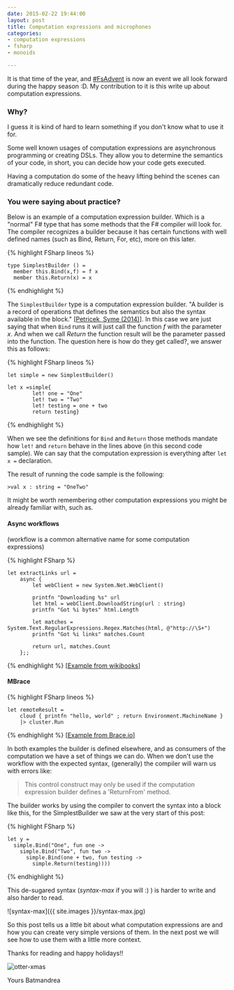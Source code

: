 ```yaml
---
date: 2015-02-22 19:44:00
layout: post
title: Computation expressions and microphones
categories:
- computation expressions
- fsharp
- monoids

---
```


It is that time of the year, and [#FsAdvent](https://sergeytihon.wordpress.com/tag/fsadvent/) is now an event we all look forward during the happy season :D. My contribution to it is this write up about computation expressions.


### Why?
I guess it is kind of hard to learn something if you don't know what to use it for.

Some well known usages of computation expressions are asynchronous programming or creating DSLs.
They allow you to determine the semantics of your code, in short, you can decide how your code gets
executed.

Having a computation do some of the heavy lifting behind the scenes can
dramatically reduce redundant code.


### You were saying about practice?

Below is an example of a computation expression builder. Which is a "normal" F# type that has some methods that the F# compiler will look for. The compiler recognizes a builder because it has certain functions with well defined names (such as Bind, Return, For, etc), more on this later.

{% highlight FSharp  lineos %}

    type SimplestBuilder () =
      member this.Bind(x,f) = f x          
      member this.Return(x) = x

{% endhighlight %}

The `SimplestBuilder` type is a computation expression builder. "A builder is a record of operations that defines the semantics but also the syntax available in the block." [[Petricek, Syme (2014)](http://tomasp.net/academic/papers/computation-zoo/computation-zoo.pdf)]. In this case we are just saying that when `Bind` runs it will just call the function *f* with the parameter *x*. And when we call *Return* the function result will be the parameter passed into the function. The question here is how do they get called?, we answer this as follows:


{% highlight FSharp  lineos %}

    let simple = new SimplestBuilder()

    let x =simple{
            let! one = "One"
            let! two = "Two"
            let! testing = one + two
            return testing}

{% endhighlight %}

When we see the definitions for `Bind` and `Return` those methods mandate how `let!` and `return` behave in the lines above (in this second code sample).
We can say that the computation expression is everything after `let x =` declaration.

The result of running the code sample is the following:

    >val x : string = "OneTwo"

It might be worth remembering other computation expressions you might be already familiar with, such as.

#### Async workflows
(workflow is a common alternative name for some computation expressions)

{% highlight FSharp %}

    let extractLinks url =
        async {
            let webClient = new System.Net.WebClient()

            printfn "Downloading %s" url
            let html = webClient.DownloadString(url : string)
            printfn "Got %i bytes" html.Length

            let matches = System.Text.RegularExpressions.Regex.Matches(html, @"http://\S+")
            printfn "Got %i links" matches.Count

            return url, matches.Count
        };;

{% endhighlight %}
[[Example from wikibooks](https://en.wikibooks.org/wiki/F_Sharp_Programming/Async_Workflows)]

#### MBrace

{% highlight FSharp  lineos %}

    let remoteResult =
        cloud { printfn "hello, world" ; return Environment.MachineName }
        |> cluster.Run

{% endhighlight %}
[[Example from Brace.io](https://github.com/mbraceproject/MBrace.StarterKit/blob/master/HandsOnTutorial/1-hello-world.fsx)]

In both examples the builder is defined elsewhere, and as consumers of the computation we have a set of things we can do. When we don't use the workflow with the expected syntax, (generally) the compiler will warn us with errors like:

> This control construct may only be used if the computation expression builder defines a 'ReturnFrom' method.

The builder works by using the compiler to convert the syntax into a block like this, for the SimplestBuilder we saw at the very start of this post:

{% highlight FSharp %}

    let y =
      simple.Bind("One", fun one ->
        simple.Bind("Two", fun two ->
          simple.Bind(one + two, fun testing ->
            simple.Return(testing))))

{% endhighlight %}

This de-sugared syntax (*syntax-max* if you will :) ) is harder to write and also harder to read.

![syntax-max]({{ site.images }}/syntax-max.jpg)

So this post tells us a little bit about what computation expressions are and how you can create very simple versions of them. In the next post we will see how to use them with a little more context.

Thanks for reading and happy holidays!!

![otter-xmas](https://s-media-cache-ak0.pinimg.com/236x/22/5d/fc/225dfc73941c511e67f628bf63bc6ac4.jpg)

Yours Batmandrea
